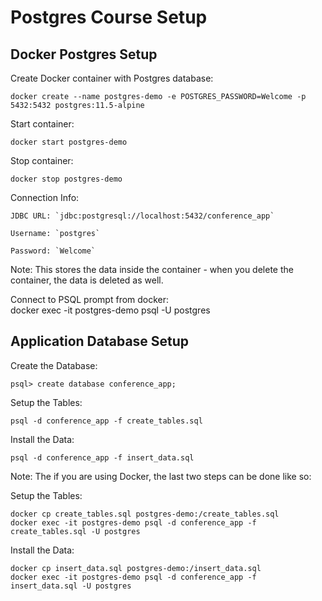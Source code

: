 # Postgres Course Setup

## Docker Postgres Setup

Create Docker container with Postgres database:

    docker create --name postgres-demo -e POSTGRES_PASSWORD=Welcome -p 5432:5432 postgres:11.5-alpine

Start container:

    docker start postgres-demo

Stop container:

    docker stop postgres-demo

Connection Info:

    JDBC URL: `jdbc:postgresql://localhost:5432/conference_app`

    Username: `postgres`

    Password: `Welcome`

Note: This stores the data inside the container - when you delete the container, the data is deleted as well.

Connect to PSQL prompt from docker:  
docker exec -it postgres-demo psql -U postgres

## Application Database Setup

Create the Database:

    psql> create database conference_app;

Setup the Tables:

    psql -d conference_app -f create_tables.sql

Install the Data:

    psql -d conference_app -f insert_data.sql

Note: The if you are using Docker, the last two steps can be done like so:

Setup the Tables:

    docker cp create_tables.sql postgres-demo:/create_tables.sql
    docker exec -it postgres-demo psql -d conference_app -f create_tables.sql -U postgres

Install the Data:

    docker cp insert_data.sql postgres-demo:/insert_data.sql
    docker exec -it postgres-demo psql -d conference_app -f insert_data.sql -U postgres
